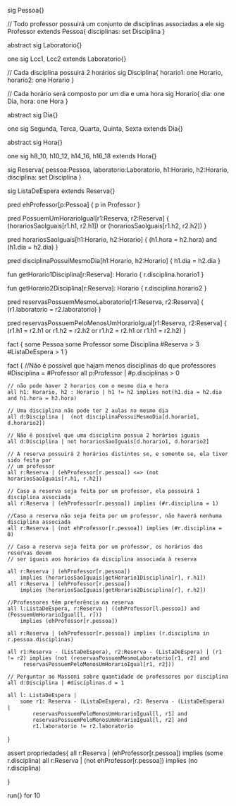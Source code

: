 sig Pessoa{}

// Todo professor possuirá um conjunto de disciplinas associadas a ele
sig Professor extends Pessoa{
	disciplinas: set Disciplina
}

abstract sig Laboratorio{}

one sig Lcc1, Lcc2 extends Laboratorio{}

// Cada disciplina possuirá 2 horários
sig Disciplina{
	horario1: one Horario,
	horario2: one Horario
}

// Cada horário será composto por um dia e uma hora
sig Horario{
	dia: one Dia,
	hora: one Hora
}

abstract sig Dia{}

one sig Segunda, Terca, Quarta, Quinta, Sexta extends Dia{}

abstract sig Hora{}

one sig h8_10, h10_12, h14_16, h16_18 extends Hora{}

sig Reserva{
	pessoa:Pessoa,
	laboratorio:Laboratorio,
	h1:Horario,
	h2:Horario,
	disciplina: set Disciplina
}

sig ListaDeEspera extends Reserva{}

pred ehProfessor[p:Pessoa] {
	p in Professor
}

pred PossuemUmHorarioIgual[r1:Reserva, r2:Reserva] {
	(horariosSaoIguais[r1.h1, r2.h1]) or (horariosSaoIguais[r1.h2, r2.h2])
}

pred horariosSaoIguais[h1:Horario, h2:Horario] {
	(h1.hora = h2.hora) and (h1.dia = h2.dia)
}

pred disciplinaPossuiMesmoDia[h1:Horario, h2:Horario] {
	h1.dia = h2.dia
}

fun getHorario1Disciplina[r:Reserva]: Horario {
	r.disciplina.horario1
}

fun getHorario2Disciplina[r:Reserva]: Horario {
	r.disciplina.horario2
}

pred reservasPossuemMesmoLaboratorio[r1:Reserva, r2:Reserva] {
	(r1.laboratorio = r2.laboratorio)
}

pred reservasPossuemPeloMenosUmHorarioIgual[r1:Reserva, r2:Reserva] {
	(r1.h1 = r2.h1 or r1.h2 = r2.h2 or r1.h2 = r2.h1 or r1.h1 = r2.h2)
}

fact { 
	some Pessoa
	some Professor
	some Disciplina
	#Reserva > 3
	#ListaDeEspera > 1
}

fact {
	//Não é possível que hajam menos disciplinas do que professores
	#Disciplina = #Professor
	all p:Professor | #p.disciplinas > 0

    // não pode haver 2 horarios com o mesmo dia e hora
    all h1: Horario, h2 : Horario | h1 != h2 implies not(h1.dia = h2.dia and h1.hora = h2.hora)

	// Uma disciplina não pode ter 2 aulas no mesmo dia
	all d:Disciplina |  (not disciplinaPossuiMesmoDia[d.horario1, d.horario2])

	// Não é possível que uma disciplina possua 2 horários iguais
	all d:Disciplina | not horariosSaoIguais[d.horario1, d.horario2]

	// A reserva possuirá 2 horários distintos se, e somente se, ela tiver sido feita por
	// um professor
	all r:Reserva | (ehProfessor[r.pessoa]) <=> (not horariosSaoIguais[r.h1, r.h2])
	
	// Caso a reserva seja feita por um professor, ela possuirá 1 disciplina associada
	all r:Reserva | (ehProfessor[r.pessoa]) implies (#r.disciplina = 1)

	//Caso a reserva não seja feita por um professor, não haverá nenhuma disciplina associada
	all r:Reserva | (not ehProfessor[r.pessoa]) implies (#r.disciplina = 0)

	// Caso a reserva seja feita por um professor, os horários das reservas devem 
	// ser iguais aos horários da disciplina associada à reserva

	all r:Reserva | (ehProfessor[r.pessoa]) 
		implies (horariosSaoIguais[getHorario1Disciplina[r], r.h1])
	all r:Reserva | (ehProfessor[r.pessoa]) 
		implies (horariosSaoIguais[getHorario2Disciplina[r], r.h2])

	//Professores têm preferência na reserva
	all l:ListaDeEspera, r:Reserva | ((ehProfessor[l.pessoa]) and (PossuemUmHorarioIgual[l, r]))
		implies (ehProfessor[r.pessoa])
	
    all r:Reserva | (ehProfessor[r.pessoa]) implies (r.disciplina in r.pessoa.disciplinas) 

	all r1:Reserva - (ListaDeEspera), r2:Reserva - (ListaDeEspera) | (r1 != r2) implies (not (reservasPossuemMesmoLaboratorio[r1, r2] and
		 reservasPossuemPeloMenosUmHorarioIgual[r1, r2]))

	// Perguntar ao Massoni sobre quantidade de professores por disciplina
	all d:Disciplina | #disciplinas.d = 1

	all l: ListaDeEspera | 
        some r1: Reserva - (ListaDeEspera), r2: Reserva - (ListaDeEspera) | 
            reservasPossuemPeloMenosUmHorarioIgual[l, r1] and
            reservasPossuemPeloMenosUmHorarioIgual[l, r2] and
            r1.laboratorio != r2.laboratorio

            

}	

assert propriedades{
	all r:Reserva | (ehProfessor[r.pessoa]) implies (some r.disciplina)
	all r:Reserva | (not ehProfessor[r.pessoa]) implies (no r.disciplina)
    
}

run{} for 10
